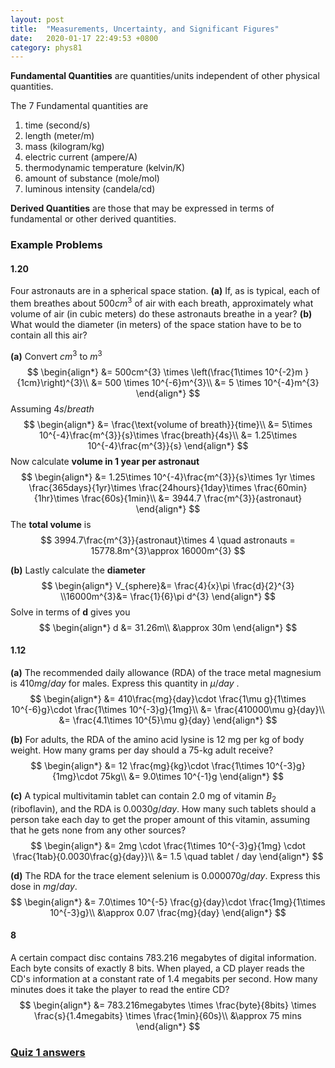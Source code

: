 ```yaml
---
layout: post
title:  "Measurements, Uncertainty, and Significant Figures"
date:   2020-01-17 22:49:53 +0800
category: phys81
---
```


**Fundamental Quantities** are quantities/units independent of other physical quantities.

The 7 Fundamental quantities are

1. time (second/s)
2. length (meter/m)
3. mass (kilogram/kg)
4. electric current (ampere/A)
5. thermodynamic temperature (kelvin/K)
6. amount of substance (mole/mol)
7. luminous intensity (candela/cd)



**Derived Quantities** are those that may be expressed in terms of fundamental or other derived quantities.



### Example Problems

#### 1.20

Four astronauts are in a spherical space station. **(a)** If, as is typical, each of them breathes about $500cm^{3}$ of air with each breath, approximately what volume of air (in cubic meters) do these astronauts breathe in a year? **(b)** What would the diameter (in meters) of the space station have to be to contain all this air?



**(a)** Convert $cm^{3}$ to $m^{3}$
$$
\begin{align*} 
&= 500cm^{3} \times \left(\frac{1\times 10^{-2}m }{1cm}\right)^{3}\\
&= 500 \times 10^{-6}m^{3}\\
&= 5 \times 10^{-4}m^{3}
\end{align*}
$$
Assuming $4s/breath$
$$
\begin{align*} 
&= \frac{\text{volume of breath}}{time}\\
&= 5\times 10^{-4}\frac{m^{3}}{s}\times \frac{breath}{4s}\\
&= 1.25\times 10^{-4}\frac{m^{3}}{s}
\end{align*}
$$
Now calculate **volume in 1 year per astronaut**
$$
\begin{align*} 
&= 1.25\times 10^{-4}\frac{m^{3}}{s}\times 1yr \times \frac{365days}{1yr}\times \frac{24hours}{1day}\times \frac{60min}{1hr}\times \frac{60s}{1min}\\
&= 3944.7 \frac{m^{3}}{astronaut}
\end{align*}
$$
The **total volume** is 
$$
3994.7\frac{m^{3}}{astronaut}\times 4 \quad astronauts = 15778.8m^{3}\approx 16000m^{3}
$$


**(b)** Lastly calculate the **diameter**
$$
\begin{align*} 
V_{sphere}&= \frac{4}{x}\pi \frac{d}{2}^{3}
\\16000m^{3}&= \frac{1}{6}\pi d^{3} 
\end{align*}
$$
Solve in terms of **d** gives you 
$$
\begin{align*} 
d &= 31.26m\\ 
&\approx 30m
\end{align*}
$$


#### 1.12

**(a)** The recommended daily allowance (RDA) of the trace metal magnesium is $410mg/day$ for males. Express this quantity in $\mu/day$ .
$$
\begin{align*} 
&= 410\frac{mg}{day}\cdot \frac{1\mu g}{1\times 10^{-6}g}\cdot \frac{1\times 10^{-3}g}{1mg}\\
&= \frac{410000\mu g}{day}\\
&= \frac{4.1\times 10^{5}\mu g}{day}
\end{align*}
$$


 **(b)** For adults, the RDA of the amino acid lysine is 12 mg per kg of body weight. How many grams per day should a 75-kg adult receive? 
$$
\begin{align*} 
&= 12 \frac{mg}{kg}\cdot \frac{1\times 10^{-3}g}{1mg}\cdot 75kg\\
&= 9.0\times 10^{-1}g
\end{align*}
$$

**(c)** A typical multivitamin tablet can contain 2.0 mg of vitamin $B_{2}$ (riboflavin), and the RDA is $0.0030g/day$. How many such tablets should a person take each day to get the proper amount of this vitamin, assuming that he gets none from any other sources?
$$
\begin{align*} 
&= 2mg \cdot  \frac{1\times 10^{-3}g}{1mg} \cdot \frac{1tab}{0.0030\frac{g}{day}}\\
&= 1.5 \quad tablet / day
\end{align*}
$$


 **(d)** The RDA for the trace element selenium is $0.000070g/day$. Express this dose in $mg/day$.
$$
\begin{align*} 
&= 7.0\times 10^{-5} \frac{g}{day}\cdot \frac{1mg}{1\times 10^{-3}g}\\
&\approx 0.07 \frac{mg}{day}
\end{align*}
$$

#### 8

A certain compact disc contains 783.216 megabytes of digital information. Each byte consits of exactly 8 bits. When played, a CD player reads the CD's information at a constant rate of 1.4 megabits per second. How many minutes does it take the player to read the entire CD?
$$
\begin{align*} 
&= 783.216megabytes \times \frac{byte}{8bits} \times \frac{s}{1.4megabits} \times \frac{1min}{60s}\\
&\approx 75 mins 
\end{align*}
$$

### [Quiz 1 answers](./quiz1.md)

